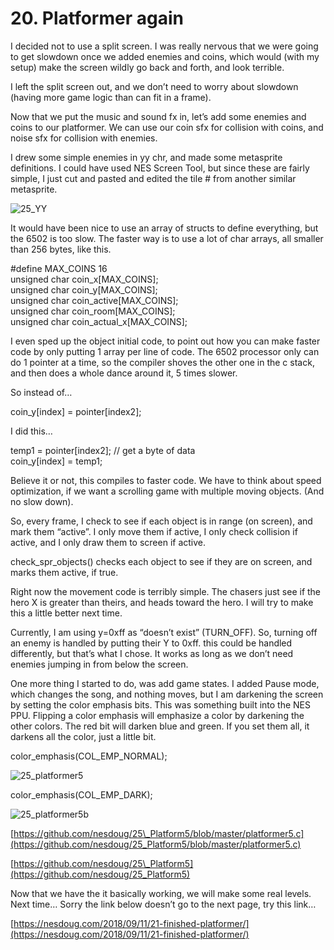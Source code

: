 # 20. Platformer again

I decided not to use a split screen. I was really nervous that we were going to get slowdown once we added enemies and coins, which would \(with my setup\) make the screen wildly go back and forth, and look terrible.

I left the split screen out, and we don’t need to worry about slowdown \(having more game logic than can fit in a frame\).

Now that we put the music and sound fx in, let’s add some enemies and coins to our platformer. We can use our coin sfx for collision with coins, and noise sfx for collision with enemies.

I drew some simple enemies in yy chr, and made some metasprite definitions. I could have used NES Screen Tool, but since these are fairly simple, I just cut and pasted and edited the tile \# from another similar metasprite.

![25\_YY](https://nesdoug.files.wordpress.com/2018/09/25_yy.png?w=924)

It would have been nice to use an array of structs to define everything, but the 6502 is too slow. The faster way is to use a lot of char arrays, all smaller than 256 bytes, like this.

\#define MAX\_COINS 16  
unsigned char coin\_x\[MAX\_COINS\];  
unsigned char coin\_y\[MAX\_COINS\];  
unsigned char coin\_active\[MAX\_COINS\];  
unsigned char coin\_room\[MAX\_COINS\];  
unsigned char coin\_actual\_x\[MAX\_COINS\];

I even sped up the object initial code, to point out how you can make faster code by only putting 1 array per line of code. The 6502 processor only can do 1 pointer at a time, so the compiler shoves the other one in the c stack, and then does a whole dance around it, 5 times slower.

So instead of…

coin\_y\[index\] = pointer\[index2\];

I did this…

temp1 = pointer\[index2\]; // get a byte of data  
coin\_y\[index\] = temp1;

Believe it or not, this compiles to faster code. We have to think about speed optimization, if we want a scrolling game with multiple moving objects. \(And no slow down\).

So, every frame, I check to see if each object is in range \(on screen\), and mark them “active”. I only move them if active, I only check collision if active, and I only draw them to screen if active.

check\_spr\_objects\(\) checks each object to see if they are on screen, and marks them active, if true.

Right now the movement code is terribly simple. The chasers just see if the hero X is greater than theirs, and heads toward the hero. I will try to make this a little better next time.

Currently, I am using y=0xff as “doesn’t exist” \(TURN\_OFF\). So, turning off an enemy is handled by putting their Y to 0xff. this could be handled differently, but that’s what I chose. It works as long as we don’t need enemies jumping in from below the screen.

One more thing I started to do, was add game states. I added Pause mode, which changes the song, and nothing moves, but I am darkening the screen by setting the color emphasis bits. This was something built into the NES PPU. Flipping a color emphasis will emphasize a color by darkening the other colors. The red bit will darken blue and green. If you set them all, it darkens all the color, just a little bit.

color\_emphasis\(COL\_EMP\_NORMAL\);

![25\_platformer5](https://nesdoug.files.wordpress.com/2018/09/25_platformer5.png?w=924)

color\_emphasis\(COL\_EMP\_DARK\);

![25\_platformer5b](https://nesdoug.files.wordpress.com/2018/09/25_platformer5b.png?w=924)

[https://github.com/nesdoug/25\_Platform5/blob/master/platformer5.c](https://github.com/nesdoug/25_Platform5/blob/master/platformer5.c)

[https://github.com/nesdoug/25\_Platform5](https://github.com/nesdoug/25_Platform5)

Now that we have the it basically working, we will make some real levels. Next time… Sorry the link below doesn’t go to the next page, try this link…

[https://nesdoug.com/2018/09/11/21-finished-platformer/](https://nesdoug.com/2018/09/11/21-finished-platformer/)

